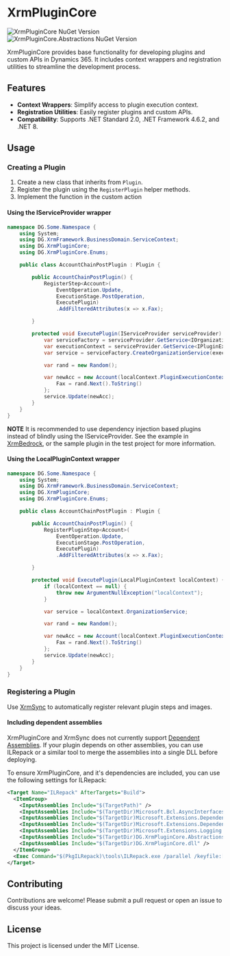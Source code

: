 # XrmPluginCore
![XrmPluginCore NuGet Version](https://img.shields.io/nuget/v/Delegate.XrmPluginCore?label=XrmPluginCore%20NuGet) ![XrmPluginCore.Abstractions NuGet Version](https://img.shields.io/nuget/v/Delegate.XrmPluginCore.Abstractions?label=Abstractions%20NuGet)

XrmPluginCore provides base functionality for developing plugins and custom APIs in Dynamics 365. It includes context wrappers and registration utilities to streamline the development process.

## Features

- **Context Wrappers**: Simplify access to plugin execution context.
- **Registration Utilities**: Easily register plugins and custom APIs.
- **Compatibility**: Supports .NET Standard 2.0, .NET Framework 4.6.2, and .NET 8.

## Usage

### Creating a Plugin

1. Create a new class that inherits from `Plugin`.
2. Register the plugin using the `RegisterPlugin` helper methods.
3. Implement the function in the custom action

#### Using the IServiceProvider wrapper

```csharp
namespace DG.Some.Namespace {
    using System;
    using DG.XrmFramework.BusinessDomain.ServiceContext;
    using DG.XrmPluginCore;
    using DG.XrmPluginCore.Enums;

    public class AccountChainPostPlugin : Plugin {

        public AccountChainPostPlugin() {
            RegisterStep<Account>(
                EventOperation.Update,
                ExecutionStage.PostOperation,
                ExecutePlugin)
                .AddFilteredAttributes(x => x.Fax);

        }

        protected void ExecutePlugin(IServiceProvider serviceProvider) {
            var serviceFactory = serviceProvider.GetService<IOrganizationServiceFactory>();
            var executionContext = serviceProvider.GetService<IPluginExecutionContext>();
            var service = serviceFactory.CreateOrganizationService(executionContext.UserId);

            var rand = new Random();

            var newAcc = new Account(localContext.PluginExecutionContext.PrimaryEntityId) {
                Fax = rand.Next().ToString()
            };
            service.Update(newAcc);
        }
    }
}
```

**NOTE** It is recommended to use dependency injection based plugins instead of blindly using the IServiceProvider. See the example in [XrmBedrock](https://github.com/delegateas/XrmBedrock), or the sample plugin in the test project for more information.

#### Using the LocalPluginContext wrapper

```csharp
namespace DG.Some.Namespace {
    using System;
    using DG.XrmFramework.BusinessDomain.ServiceContext;
    using DG.XrmPluginCore;
    using DG.XrmPluginCore.Enums;

    public class AccountChainPostPlugin : Plugin {

        public AccountChainPostPlugin() {
            RegisterPluginStep<Account>(
                EventOperation.Update,
                ExecutionStage.PostOperation,
                ExecutePlugin)
                .AddFilteredAttributes(x => x.Fax);

        }

        protected void ExecutePlugin(LocalPluginContext localContext) {
            if (localContext == null) {
                throw new ArgumentNullException("localContext");
            }

            var service = localContext.OrganizationService;

            var rand = new Random();

            var newAcc = new Account(localContext.PluginExecutionContext.PrimaryEntityId) {
                Fax = rand.Next().ToString()
            };
            service.Update(newAcc);
        }
    }
}
```

### Registering a Plugin

Use [XrmSync](https://github.com/delegateas/XrmSync) to automatically register relevant plugin steps and images.

#### Including dependent assemblies

XrmPluginCore and XrmSync does not currently support [Dependent Assemblies](https://learn.microsoft.com/en-us/power-apps/developer/data-platform/build-and-package). If your plugin depends on other assemblies, you can use ILRepack or a similar tool to merge the assemblies into a single DLL before deploying.

To ensure XrmPluginCore, and it's dependencies are included, you can use the following settings for ILRepack:
```xml
<Target Name="ILRepack" AfterTargets="Build">
  <ItemGroup>
    <InputAssemblies Include="$(TargetPath)" />
    <InputAssemblies Include="$(TargetDir)Microsoft.Bcl.AsyncInterfaces.dll" />
    <InputAssemblies Include="$(TargetDir)Microsoft.Extensions.DependencyInjection.Abstractions.dll" />
    <InputAssemblies Include="$(TargetDir)Microsoft.Extensions.DependencyInjection.dll" />
    <InputAssemblies Include="$(TargetDir)Microsoft.Extensions.Logging.Abstractions.dll" />
    <InputAssemblies Include="$(TargetDir)DG.XrmPluginCore.Abstractions.dll" />
    <InputAssemblies Include="$(TargetDir)DG.XrmPluginCore.dll" />
  </ItemGroup>
  <Exec Command="$(PkgILRepack)\tools\ILRepack.exe /parallel /keyfile:[yourkey].snk /lib:$(TargetDir) /out:$(TargetDir)ILMerged.$(TargetFileName) @(InputAssemblies -> '%(Identity)', ' ')" />
</Target>
```

## Contributing

Contributions are welcome! Please submit a pull request or open an issue to discuss your ideas.

## License

This project is licensed under the MIT License.
